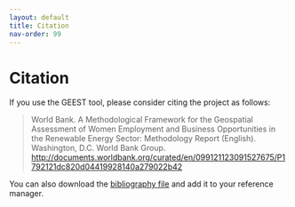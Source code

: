 ```yaml
---
layout: default
title: Citation
nav-order: 99
---
```


# Citation

If you use the GEEST tool, please consider citing the project as follows:

> World Bank. A Methodological Framework for the Geospatial Assessment of Women Employment and Business Opportunities in the Renewable Energy Sector: Methodology Report (English). Washington, D.C. World Bank Group. http://documents.worldbank.org/curated/en/099121123091527675/P1792121dc820d04419928140a279022b42

You can also download the [bibliography file](../docs/bibliography.bib) and add it to your reference manager.